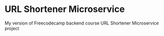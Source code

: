 # URL Shortener Microservice

My version of Freecodecamp backend course URL Shortener Microservice project
